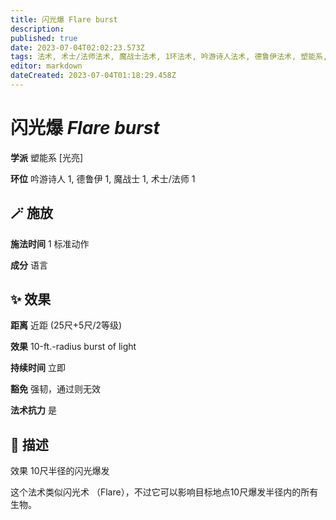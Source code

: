 ```yaml
---
title: 闪光爆 Flare burst
description: 
published: true
date: 2023-07-04T02:02:23.573Z
tags: 法术, 术士/法师法术, 魔战士法术, 1环法术, 吟游诗人法术, 德鲁伊法术, 塑能系, 光亮
editor: markdown
dateCreated: 2023-07-04T01:18:29.458Z
---
```


# **闪光爆** *Flare burst*

**学派** 塑能系 \[光亮\] 

**环位** 吟游诗人 1, 德鲁伊 1, 魔战士 1, 术士/法师 1

## 🪄 施放

**施法时间** 1 标准动作

**成分** 语言

## ✨ 效果  

**距离** 近距 (25尺+5尺/2等级) 

**效果** 10-ft.-radius burst of light 

**持续时间** 立即 

**豁免** 强韧，通过则无效

**法术抗力** 是

## 📖 描述

效果              10尺半径的闪光爆发

这个法术类似闪光术 （Flare），不过它可以影响目标地点10尺爆发半径内的所有生物。
    
